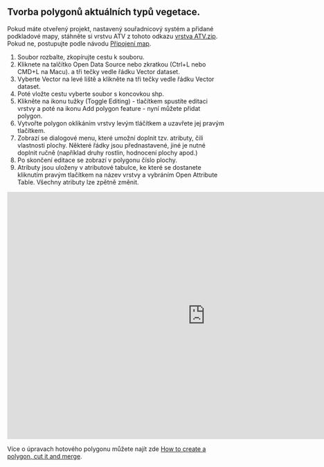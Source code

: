 ## Tvorba polygonů aktuálních typů vegetace. 

Pokud máte otveřený projekt, nastavený souřadnicový systém a přidané podkladové mapy, stáhněte si vrstvu ATV z tohoto odkazu [vrstva ATV.zip]. Pokud ne, postupujte podle návodu [Připojení map].

1. Soubor rozbalte, zkopírujte cestu k souboru.
2. Kliknete na talčítko Open Data Source nebo zkratkou (Ctrl+L nebo CMD+L na Macu). a tři tečky vedle řádku Vector dataset.  
3. Vyberte Vector na levé liště a klikněte na tři tečky vedle řádku Vector dataset. 
4. Poté vložte cestu vyberte soubor s koncovkou shp.
5. Klikněte na ikonu tužky (Toggle Editing) - tlačítkem spustíte editaci vrstvy a poté na ikonu Add polygon feature - nyní můžete přidat polygon.  
6. Vytvořte polygon oklikáním vrstvy levým tláčítkem a uzavřete jej pravým tlačítkem. 
7. Zobrazí se dialogové menu, které umožní doplnit tzv. atributy, čili vlastnosti plochy. Některé řádky jsou přednastavené, jiné je nutné doplnit ručně (například druhy rostlin, hodnocení plochy apod.)
8. Po skončení editace se zobrazí v polygonu číslo plochy. 
9. Atributy jsou uloženy v atributové tabulce, ke které se dostanete kliknutím pravým tlačítkem na název vrstvy a vybráním Open Attribute Table. Všechny atributy lze zpětně změnit. 

<iframe width="914" height="571" src="https://www.youtube.com/embed/kUb4U-yCCLA" title="Přidání a editace polygonů ATV" frameborder="0" allow="accelerometer; autoplay; clipboard-write; encrypted-media; gyroscope; picture-in-picture" allowfullscreen></iframe>

Více o úpravach hotového polygonu můžete najít zde [How to create a polygon, cut it and merge].

[vrstva ATV.zip]:http://user.mendelu.cz/xsedla50/Studijni%20podpory/ATB%20-%20P2/ATV_vrstva.zip
[Připojení map]:https://josedlacek.github.io/Pripojeni_map/
[How to create a polygon, cut it and merge]:https://www.youtube.com/watch?v=lLsKItgR0R8&list=PLRX2BODKw9OgmaQ8NBH0lsna7n2Za07rE&index=3
